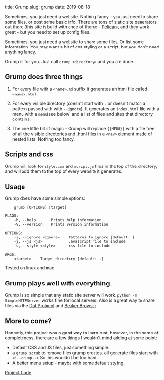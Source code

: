 title: Grump
slug: grump
date: 2019-08-18

Sometimes, you just need a website. Nothing fancy - you just need to share some files, or post some basic info. There are tons of static site generators out there (this site is build with once of theme - [Pelican](http://docs.getpelican.com/en/stable/index.html#)), and they work great - but you need to set up config files.

Sometimes, you just need a website to share some files. Or list some information. You may want a bit of css styling or a script, but you don't need anything fancy.

Grump is for you. Just call `grump <directory>` and you are done.

## Grump does three things

1. For every file with a `<name>.md` suffix it generates an html file called `<name>.html`.

2.  For every visible directory (doesn't start with `.` or doesn't match a pattern passed with with `--ignore`). It generates an `index.html` file with a menu with a `menu`(see below) and a list of files and sites that directory contains.

3. The one little bit of magic - Grump will replace `{{MENU}}` with a  file tree of all the visible directories and .html files in a `<nav>` element made of nested lists. Nothing too fancy.

## Scripts and css
Grump will look for `style.css` and `script.js` files in the top of the directory, and will add them to the top of every website it generates.

## Usage
Grump does have some simple options:

```USAGE:
    grump [OPTIONS] [target]

FLAGS:
    -h, --help       Prints help information
    -V, --version    Prints version information

OPTIONS:
    -i, --ignore <ignore>    Patterns to ignore [default: ]
    -j, --js <js>            Javascript file to include
    -s, --style <style>      css file to include

ARGS:
    <target>    Target directory [default: .]
  ```

Tested on linux and mac.

## Grump plays well with everything.
Grump is so simple that any static site server will work. `python -m SimpleHTTPServer` works fine for local servers.
Also is a great way to share files via the [Dat Protocol](https://dat.foundation/) and [Beaker Browser](https://beakerbrowser.com/)

## More to come?
Honestly, this project was a good way to learn rust, however, in the name of completeness, there are a few things I wouldn't mind adding at some point:
- Default CSS and JS files, just something simple.
- a `grump scrub` to remove files grump creates. all generate files start with `<!--grump-->` So this wouldn't be too hard.
- A better menu setup - maybe with some default styling.

[Project Code](https://github.com/matthewauld/grump)
